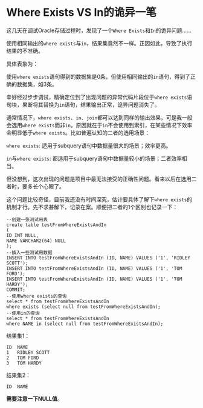 

# Where Exists VS In的诡异一笔

这几天在调试Oracle存储过程时，发现了一个`Where Exists`和`In`的诡异问题……

使用相同输出的`where exists`与`in`，结果集竟然不一样。正因如此，导致了执行结果的不准确。

具体表象为：

使用`where exists`语句得到的数据集是0条，但使用相同输出的`in`语句，得到了正确的数据集，如3条。

幸好经过步步调试，精确定位到了出现问题的异常代码片段位于`where exists`语句块，果断将其替换为`in`语句，结果输出正常，诡异问题消失了。

通常情况下，`where exists`、`in`、`join`都可以达到同样的输出效果，可是我一般会选用`where exists`而非`in`。原因就在于`in`不会使用到索引，在某些情况下效率会明显低于`where exists`。比如普遍认知的二者的选用场景：

`where exists`: 适用于subquery语句中数据量很大的场景；效率更高。

`in`与`where exists`: 都适用于subquery语句中数据量较小的场景；二者效率相当。

但没想到，这次出现的问题是项目中最无法接受的正确性问题。看来以后在选用二者时，要多长个心眼了。

这个问题比较奇怪，目前我还没有时间深究，估计要具体了解下`where exists`的机制才行。先不求甚解下，记录在案。顺便把二者的1个区别也记录一下：

``` --创建一张测试用表
--创建一张测试用表
create table testFromWhereExistsAndIn
(
ID INT NULL,
NAME VARCHAR2(64) NULL
);
--插入一些测试用数据
INSERT INTO testFromWhereExistsAndIn (ID, NAME) VALUES ('1', 'RIDLEY SCOTT');
INSERT INTO testFromWhereExistsAndIn (ID, NAME) VALUES ('1', 'TOM FORD');
INSERT INTO testFromWhereExistsAndIn (ID, NAME) VALUES ('1', 'TOM HARDY');
COMMIT;
--使用where exists的查询
select * from testFromWhereExistsAndIn
where exists (select null from testFromWhereExistsAndIn);
--使用in的查询
select * from testFromWhereExistsAndIn
where NAME in (select null from testFromWhereExistsAndIn);
```

结果集1：

```
ID	NAME
1	RIDLEY SCOTT
2	TOM FORD
3	TOM HARDY 
```

结果集2：

```
ID	NAME
```

**需要注意一下NULL值**。